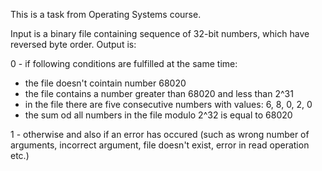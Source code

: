 This is a task from Operating Systems course.

Input is a binary file containing sequence of 32-bit numbers, which have reversed byte order.
Output is:

0 - if following conditions are fulfilled at the same time:

- the file doesn't cointain number 68020
- the file contains a number greater than 68020 and less than 2^31
- in the file there are five consecutive numbers with values: 6, 8, 0, 2, 0
- the sum od all numbers in the file modulo 2^32 is equal to 68020

1 - otherwise and also if an error has occured (such as wrong number of arguments, incorrect argument, file doesn't exist, error in read operation etc.)
